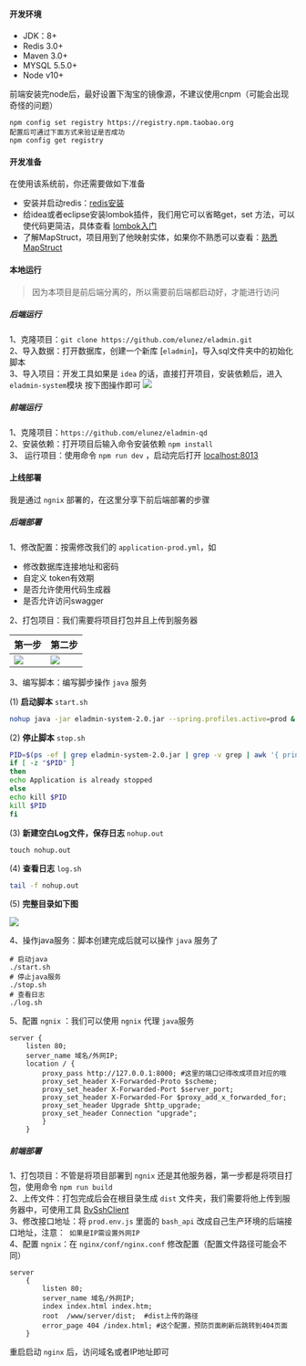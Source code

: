 #### 开发环境
* JDK：8+
* Redis 3.0+
* Maven 3.0+
* MYSQL 5.5.0+
* Node v10+

前端安装完node后，最好设置下淘宝的镜像源，不建议使用cnpm（可能会出现奇怪的问题）
``` npm
npm config set registry https://registry.npm.taobao.org
配置后可通过下面方式来验证是否成功
npm config get registry
```
#### 开发准备
在使用该系统前，你还需要做如下准备
- 安装并启动redis：[redis安装](http://www.runoob.com/redis/redis-install.html)
- 给idea或者eclipse安装lombok插件，我们用它可以省略get，set 方法，可以使代码更简洁，具体查看 [lombok入门](https://www.jianshu.com/p/ed3d5e868825)
- 了解MapStruct，项目用到了他映射实体，如果你不熟悉可以查看：[熟悉MapStruct](https://www.jianshu.com/p/3f20ca1a93b0)

#### 本地运行
> 因为本项目是前后端分离的，所以需要前后端都启动好，才能进行访问

##### 后端运行
1、克隆项目：``` git clone https://github.com/elunez/eladmin.git ``` <br>
2、导入数据：打开数据库，创建一个新库 [```eladmin```]，导入sql文件夹中的初始化脚本<br>
3、导入项目：开发工具如果是 ```idea``` 的话，直接打开项目，安装依赖后，进入 ```eladmin-system```模块 按下图操作即可
![](https://i.loli.net/2019/03/28/5c9c95866dc63.png)

##### 前端运行
1、克隆项目：``` https://github.com/elunez/eladmin-qd ``` <br>
2、安装依赖：打开项目后输入命令安装依赖 ```npm install```<br>
3、 运行项目：使用命令 ```npm run dev``` ，启动完后打开 [localhost:8013](localhost:8013)
#### 上线部署
我是通过 ```ngnix``` 部署的，在这里分享下前后端部署的步骤
##### 后端部署
1、修改配置：按需修改我们的 ```application-prod.yml```，如
- 修改数据库连接地址和密码
- 自定义 token有效期
- 是否允许使用代码生成器
- 是否允许访问swagger

2、打包项目：我们需要将项目打包并且上传到服务器

|   第一步  |   第二步  |
|--- | --- |
|  ![](https://i.loli.net/2019/03/28/5c9c95c835dd0.png)   |  ![](https://i.loli.net/2019/05/27/5ceb944760b4d75134.png)   |

3、编写脚本：编写脚步操作 ```java``` 服务

(1) **启动脚本** ```start.sh ```<br>
``` sh
nohup java -jar eladmin-system-2.0.jar --spring.profiles.active=prod &
```
(2) **停止脚本** ```stop.sh ``` <br>
``` sh
PID=$(ps -ef | grep eladmin-system-2.0.jar | grep -v grep | awk '{ print $2 }')
if [ -z "$PID" ]
then
echo Application is already stopped
else
echo kill $PID
kill $PID
fi
```
(3) **新建空白Log文件，保存日志** ```nohup.out```
```
touch nohup.out
```
(4) **查看日志** ```log.sh```
``` sh
tail -f nohup.out
```
(5) **完整目录如下图**

![](https://i.loli.net/2019/05/27/5ceb96766a44494697.png)

4、操作java服务：脚本创建完成后就可以操作 ```java``` 服务了
```
# 启动java
./start.sh
# 停止java服务
./stop.sh
# 查看日志
./log.sh
```
5、配置 ```ngnix``` ：我们可以使用 ```ngnix``` 代理 ```java```服务
```
server {
    listen 80;
    server_name 域名/外网IP;
    location / {
        proxy_pass http://127.0.0.1:8000; #这里的端口记得改成项目对应的哦
        proxy_set_header X-Forwarded-Proto $scheme;
        proxy_set_header X-Forwarded-Port $server_port;
        proxy_set_header X-Forwarded-For $proxy_add_x_forwarded_for;
        proxy_set_header Upgrade $http_upgrade;
        proxy_set_header Connection "upgrade";
        }
    }
```
##### 前端部署
1、打包项目：不管是将项目部署到 ```ngnix``` 还是其他服务器，第一步都是将项目打包，使用命令 ```npm run build``` <br>
2、上传文件：打包完成后会在根目录生成 ```dist``` 文件夹，我们需要将他上传到服务器中，可使用工具 [BvSshClient](https://www.lanzous.com/i3fbbgb)<br>
3、修改接口地址：将 ```prod.env.js``` 里面的 ```bash_api``` 改成自己生产环境的后端接口地址，注意：``` 如果是IP需设置外网IP```<br>
4、配置 ```ngnix```：在 ```nginx/conf/nginx.conf```  修改配置（配置文件路径可能会不同）
``` 
server
    {
        listen 80;
        server_name 域名/外网IP;
        index index.html index.htm;
        root  /www/server/dist;  #dist上传的路径
        error_page 404 /index.html; #这个配置，预防页面刷新后跳转到404页面
    } 
```
重启启动 ```nginx``` 后，访问域名或者IP地址即可